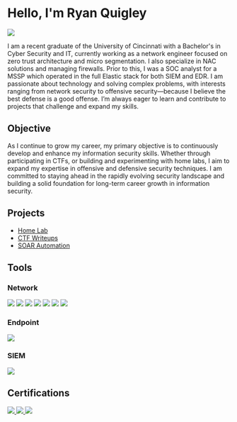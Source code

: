 # Hello, I'm Ryan Quigley
<a href="https://www.linkedin.com/in/ryanpquigley/"><img src="https://img.shields.io/badge/-LinkedIn-0072b1?&style=for-the-badge&logo=linkedin&logoColor=white" /></a>

I am a recent graduate of the University of Cincinnati with a Bachelor's in Cyber Security and IT, currently working as a network engineer focused on zero trust architecture and micro segmentation. I also specialize in NAC solutions and managing firewalls. Prior to this, I was a SOC analyst for a MSSP which operated in the full Elastic stack for both SIEM and EDR. I am passionate about technology and solving complex problems, with interests ranging from network security to offensive security—because I believe the best defense is a good offense. I’m always eager to learn and contribute to projects that challenge and expand my skills.

## Objective

As I continue to grow my career, my primary objective is to continuously develop and enhance my information security skills. Whether through participating in CTFs, or building and experimenting with home labs, I aim to expand my expertise in offensive and defensive security techniques. I am committed to staying ahead in the rapidly evolving security landscape and building a solid foundation for long-term career growth in information security.

## Projects
- <a href="https://github.com/GMDoggo/homelab">Home Lab</a>
- <a href="https://github.com/GMDoggo/Write-Ups">CTF Writeups</a>
- <a href="https://github.com/GMDoggo/CaseClaimBot">SOAR Automation</a>

## Tools
### Network
<div>
    <img src="https://img.shields.io/badge/-Wireshark-1679A7?&style=for-the-badge&logo=Wireshark&logoColor=white" />
    <img src="https://img.shields.io/badge/-CheckPoint-FF5733?&style=for-the-badge&logo=Check%20Point&logoColor=white" />
    <img src="https://img.shields.io/badge/-Zscaler-3399FF?&style=for-the-badge&logo=Zscaler&logoColor=white" />
    <img src="https://img.shields.io/badge/-Forescout-00A859?&style=for-the-badge&logo=Forescout&logoColor=white" />
    <img src="https://img.shields.io/badge/-Guardicore-00B0B9?&style=for-the-badge&logo=Guardicore&logoColor=white" />
    <img src="https://img.shields.io/badge/-Cisco-1F8ACB?&style=for-the-badge&logo=Cisco&logoColor=white" />
    <img src="https://img.shields.io/badge/-Cloudflare-F38020?&style=for-the-badge&logo=Cloudflare&logoColor=white" />
</div>

### Endpoint
<div>
    <img src="https://img.shields.io/badge/-Elastic-005571?&style=for-the-badge&logo=Elastic&logoColor=white" />
</div>

### SIEM
<div>
    <img src="https://img.shields.io/badge/-Elastic-005571?&style=for-the-badge&logo=Elastic&logoColor=white" />
</div>

## Certifications
<div>
<a href="https://certified.tcm-sec.com/2cd23d73-c02c-4196-9240-81246982d0fc#acc.DoKvVktH">
    <img src="https://img.shields.io/badge/-PNPT-blue?&style=for-the-badge" />
<a href="https://certified.tcm-sec.com/93e60a73-3a83-4826-af9f-6846623436de#acc.o0OlgfX2">
  <img src="https://img.shields.io/badge/-PJPT-green?&style=for-the-badge" />
<a href="https://www.credly.com/badges/e672a543-4536-4516-983a-e12036b57b49/linked_in_profile">
  <img src="https://img.shields.io/badge/-Security%2B-red?&style=for-the-badge&logo=CompTIA&logoColor=white" />
</a>







</div>
